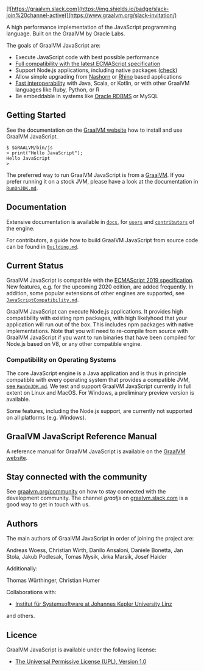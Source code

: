[![https://graalvm.slack.com](https://img.shields.io/badge/slack-join%20channel-active)](https://www.graalvm.org/slack-invitation/)

A high performance implementation of the JavaScript programming language.
Built on the GraalVM by Oracle Labs.

The goals of GraalVM JavaScript are:

* Execute JavaScript code with best possible performance
* [Full compatibility with the latest ECMAScript specification](docs/user/JavaScriptCompatibility.md)
* Support Node.js applications, including native packages ([check](https://www.graalvm.org/docs/reference-manual/compatibility/))
* Allow simple upgrading from [Nashorn](docs/user/NashornMigrationGuide.md) or [Rhino](docs/user/RhinoMigrationGuide.md) based applications
* [Fast interoperability](https://www.graalvm.org/docs/reference-manual/polyglot/) with Java, Scala, or Kotlin, or with other GraalVM languages like Ruby, Python, or R
* Be embeddable in systems like [Oracle RDBMS](https://oracle.github.io/oracle-db-mle/) or MySQL


## Getting Started
See the documentation on the [GraalVM website](https://www.graalvm.org/docs/getting-started/) how to install and use GraalVM JavaScript.

```
$ $GRAALVM/bin/js
> print("Hello JavaScript");
Hello JavaScript
>
```

The preferred way to run GraalVM JavaScript is from a [GraalVM](https://www.graalvm.org/downloads/).
If you prefer running it on a stock JVM, please have a look at the documentation in [`RunOnJDK.md`](docs/user/RunOnJDK.md).

## Documentation

Extensive documentation is available in [`docs`](docs), for [`users`](docs/user) and [`contributors`](docs/contributor) of the engine.

For contributors, a guide how to build GraalVM JavaScript from source code can be found in [`Building.md`](docs/Building.md).

## Current Status

GraalVM JavaScript is compatible with the [ECMAScript 2019 specification](http://www.ecma-international.org/ecma-262/10.0/index.html).
New features, e.g. for the upcoming 2020 edition, are added frequently.
In addition, some popular extensions of other engines are supported, see [`JavaScriptCompatibility.md`](docs/user/JavaScriptCompatibility.md).

GraalVM JavaScript can execute Node.js applications.
It provides high compatibility with existing npm packages, with high likelyhood that your application will run out of the box.
This includes npm packages with native implementations.
Note that you will need to re-compile from source with GraalVM JavaScript if you want to run binaries that have been compiled for Node.js based on V8, or any other compatible engine.

### Compatibility on Operating Systems

The core JavaScript engine is a Java application and is thus in principle compatible with every operating system that provides a compatible JVM, [see `RunOnJDK.md`](docs/user/RunOnJDK.md).
We test and support GraalVM JavaScript currently in full extent on Linux and MacOS.
For Windows, a preliminary preview version is available.

Some features, including the Node.js support, are currently not supported on all platforms (e.g. Windows).

## GraalVM JavaScript Reference Manual

A reference manual for GraalVM JavaScript is available on the [GraalVM website](https://www.graalvm.org/docs/reference-manual/languages/js/).

## Stay connected with the community

See [graalvm.org/community](https://www.graalvm.org/community/) on how to stay connected with the development community.
The channel _graaljs_ on [graalvm.slack.com](https://www.graalvm.org/slack-invitation) is a good way to get in touch with us.

## Authors

The main authors of GraalVM JavaScript in order of joining the project are:

Andreas Woess, Christian Wirth, Danilo Ansaloni, Daniele Bonetta, Jan Stola, Jakub Podlesak, Tomas Mysik, Jirka Marsik, Josef Haider

Additionally:

Thomas Würthinger, Christian Humer

Collaborations with:

* [Institut für Systemsoftware at Johannes Kepler University Linz](http://ssw.jku.at)

and others.

## Licence

GraalVM JavaScript is available under the following license:

* [The Universal Permissive License (UPL), Version 1.0](https://opensource.org/licenses/UPL)


